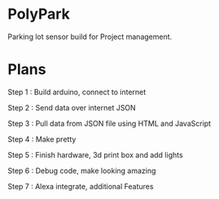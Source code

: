 # PolyPark
Parking lot sensor build for Project management.
# Plans
Step 1 : Build arduino, connect to internet

Step 2 : Send data over internet JSON

Step 3 : Pull data from JSON file using HTML and JavaScript

Step 4 : Make pretty

Step 5 : Finish hardware, 3d print box and add lights

Step 6 : Debug code, make looking amazing

Step 7 : Alexa integrate, additional Features
